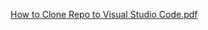 [How to Clone Repo to Visual Studio Code.pdf](/.attachments/How%20to%20Clone%20Repo%20to%20Visual%20Studio%20Code-1daf59c5-5da2-4bea-ab1f-979fa139ec4e.pdf)